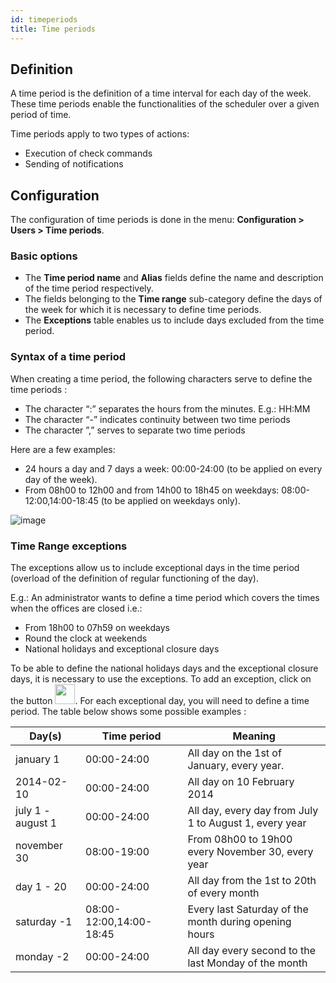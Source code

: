 ```yaml
---
id: timeperiods
title: Time periods
---
```


## Definition

A time period is the definition of a time interval for each day of the week. These time periods enable the
functionalities of the scheduler over a given period of time.

Time periods apply to two types of actions:

* Execution of check commands
* Sending of notifications

## Configuration

The configuration of time periods is done in the menu: **Configuration \> Users \> Time periods**.

### Basic options

* The **Time period name** and **Alias** fields define the name and description of the time period respectively.
* The fields belonging to the **Time range** sub-category define the days of the week for which it is necessary to
  define time periods.
* The **Exceptions** table enables us to include days excluded from the time period.

### Syntax of a time period

When creating a time period, the following characters serve to define the time periods :

* The character “:” separates the hours from the minutes. E.g.: HH:MM
* The character “-” indicates continuity between two time periods
* The character ”,” serves to separate two time periods

Here are a few examples:

* 24 hours a day and 7 days a week: 00:00-24:00 (to be applied on every day of the week).
* From 08h00 to 12h00 and from 14h00 to 18h45 on weekdays: 08:00-12:00,14:00-18:45 (to be applied on weekdays only).

![image](assets/configuration/05timeperiod.png)

### Time Range exceptions

The exceptions allow us to include exceptional days in the time period (overload of the definition of regular functioning
of the day).

E.g.: An administrator wants to define a time period which covers the times when the offices are closed i.e.:

* From 18h00 to 07h59 on weekdays
* Round the clock at weekends
* National holidays and exceptional closure days

To be able to define the national holidays days and the exceptional closure days, it is necessary to use the exceptions.
To add  an exception, click on the button <img src="assets/configuration/common/navigate_plus.png" width="32" />.
For each exceptional day, you will need to define a time period. The table below shows some possible examples :

| Day(s)            | Time period             | Meaning                                                |
| ----------------- | ----------------------- | ------------------------------------------------------ |
| january 1         | 00:00-24:00             | All day on the 1st of January, every year.             |
| 2014-02-10        | 00:00-24:00             | All day on 10 February 2014                            |
| july 1 - august 1 | 00:00-24:00             | All day, every day from July 1 to August 1, every year |
| november 30       | 08:00-19:00             | From 08h00 to 19h00 every November 30, every year      |
| day 1 - 20        | 00:00-24:00             | All day from the 1st to 20th of every month            |
| saturday -1       | 08:00-12:00,14:00-18:45 | Every last Saturday of the month during opening hours  |
| monday -2         | 00:00-24:00             | All day every second to the last Monday of the month   |
